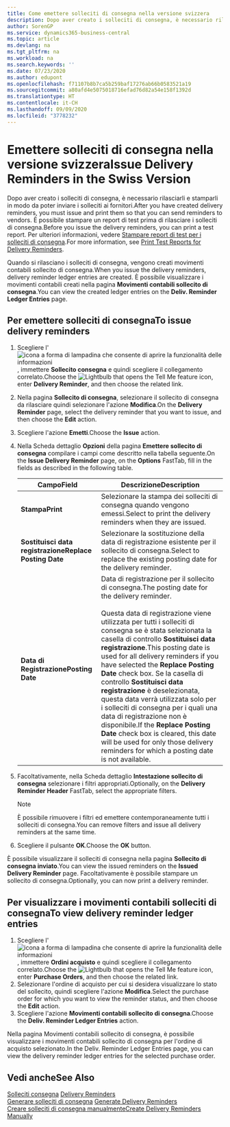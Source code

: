 ```yaml
---
title: Come emettere solleciti di consegna nella versione svizzera
description: Dopo aver creato i solleciti di consegna, è necessario rilasciarli e stamparli in modo da poter inviare i solleciti ai fornitori. È possibile stampare un report di test prima di rilasciare i solleciti di consegna.
author: SorenGP
ms.service: dynamics365-business-central
ms.topic: article
ms.devlang: na
ms.tgt_pltfrm: na
ms.workload: na
ms.search.keywords: ''
ms.date: 07/23/2020
ms.author: edupont
ms.openlocfilehash: f71107b8b7ca5b259baf17276ab66b0583521a19
ms.sourcegitcommit: a80afd4e5075018716efad76d82a54e158f1392d
ms.translationtype: HT
ms.contentlocale: it-CH
ms.lasthandoff: 09/09/2020
ms.locfileid: "3778232"
---
```

# <a name="issue-delivery-reminders-in-the-swiss-version"></a><span data-ttu-id="ceaf4-104">Emettere solleciti di consegna nella versione svizzera</span><span class="sxs-lookup"><span data-stu-id="ceaf4-104">Issue Delivery Reminders in the Swiss Version</span></span>

<span data-ttu-id="ceaf4-105">Dopo aver creato i solleciti di consegna, è necessario rilasciarli e stamparli in modo da poter inviare i solleciti ai fornitori.</span><span class="sxs-lookup"><span data-stu-id="ceaf4-105">After you have created delivery reminders, you must issue and print them so that you can send reminders to vendors.</span></span> <span data-ttu-id="ceaf4-106">È possibile stampare un report di test prima di rilasciare i solleciti di consegna.</span><span class="sxs-lookup"><span data-stu-id="ceaf4-106">Before you issue the delivery reminders, you can print a test report.</span></span> <span data-ttu-id="ceaf4-107">Per ulteriori informazioni, vedere [Stampare report di test per i solleciti di consegna](how-to-print-test-reports-for-delivery-reminders.md).</span><span class="sxs-lookup"><span data-stu-id="ceaf4-107">For more information, see [Print Test Reports for Delivery Reminders](how-to-print-test-reports-for-delivery-reminders.md).</span></span>  

<span data-ttu-id="ceaf4-108">Quando si rilasciano i solleciti di consegna, vengono creati movimenti contabili sollecito di consegna.</span><span class="sxs-lookup"><span data-stu-id="ceaf4-108">When you issue the delivery reminders, delivery reminder ledger entries are created.</span></span> <span data-ttu-id="ceaf4-109">È possibile visualizzare i movimenti contabili creati nella pagina **Movimenti contabili sollecito di consegna**.</span><span class="sxs-lookup"><span data-stu-id="ceaf4-109">You can view the created ledger entries on the **Deliv. Reminder Ledger Entries** page.</span></span>  

## <a name="to-issue-delivery-reminders"></a><span data-ttu-id="ceaf4-110">Per emettere solleciti di consegna</span><span class="sxs-lookup"><span data-stu-id="ceaf4-110">To issue delivery reminders</span></span>  

1.  <span data-ttu-id="ceaf4-111">Scegliere l'![icona a forma di lampadina che consente di aprire la funzionalità delle informazioni](../../media/ui-search/search_small.png "Informazioni sull'operazione che si desidera eseguire"), immettere **Sollecito consegna** e quindi scegliere il collegamento correlato.</span><span class="sxs-lookup"><span data-stu-id="ceaf4-111">Choose the ![Lightbulb that opens the Tell Me feature](../../media/ui-search/search_small.png "Tell me what you want to do") icon, enter **Delivery Reminder**, and then choose the related link.</span></span>  
2.  <span data-ttu-id="ceaf4-112">Nella pagina **Sollecito di consegna**, selezionare il sollecito di consegna da rilasciare quindi selezionare l'azione **Modifica**.</span><span class="sxs-lookup"><span data-stu-id="ceaf4-112">On the **Delivery Reminder** page, select the delivery reminder that you want to issue, and then choose the **Edit** action.</span></span>  
3.  <span data-ttu-id="ceaf4-113">Scegliere l'azione **Emetti**.</span><span class="sxs-lookup"><span data-stu-id="ceaf4-113">Choose the **Issue** action.</span></span>  
4.  <span data-ttu-id="ceaf4-114">Nella Scheda dettaglio **Opzioni** della pagina **Emettere sollecito di consegna** compilare i campi come descritto nella tabella seguente.</span><span class="sxs-lookup"><span data-stu-id="ceaf4-114">On the **Issue Delivery Reminder** page, on the **Options** FastTab, fill in the fields as described in the following table.</span></span>  

    |<span data-ttu-id="ceaf4-115">Campo</span><span class="sxs-lookup"><span data-stu-id="ceaf4-115">Field</span></span>|<span data-ttu-id="ceaf4-116">Descrizione</span><span class="sxs-lookup"><span data-stu-id="ceaf4-116">Description</span></span>|  
    |---------------------------------|---------------------------------------|  
    |<span data-ttu-id="ceaf4-117">**Stampa**</span><span class="sxs-lookup"><span data-stu-id="ceaf4-117">**Print**</span></span>|<span data-ttu-id="ceaf4-118">Selezionare la stampa dei solleciti di consegna quando vengono emessi.</span><span class="sxs-lookup"><span data-stu-id="ceaf4-118">Select to print the delivery reminders when they are issued.</span></span>|  
    |<span data-ttu-id="ceaf4-119">**Sostituisci data registrazione**</span><span class="sxs-lookup"><span data-stu-id="ceaf4-119">**Replace Posting Date**</span></span>|<span data-ttu-id="ceaf4-120">Selezionare la sostituzione della data di registrazione esistente per il sollecito di consegna.</span><span class="sxs-lookup"><span data-stu-id="ceaf4-120">Select to replace the existing posting date for the delivery reminder.</span></span>|  
    |<span data-ttu-id="ceaf4-121">**Data di Registrazione**</span><span class="sxs-lookup"><span data-stu-id="ceaf4-121">**Posting Date**</span></span>|<span data-ttu-id="ceaf4-122">Data di registrazione per il sollecito di consegna.</span><span class="sxs-lookup"><span data-stu-id="ceaf4-122">The posting date for the delivery reminder.</span></span><br /><br /> <span data-ttu-id="ceaf4-123">Questa data di registrazione viene utilizzata per tutti i solleciti di consegna se è stata selezionata la casella di controllo **Sostituisci data registrazione**.</span><span class="sxs-lookup"><span data-stu-id="ceaf4-123">This posting date is used for all delivery reminders if you have selected the **Replace Posting Date** check box.</span></span> <span data-ttu-id="ceaf4-124">Se la casella di controllo **Sostituisci data registrazione** è deselezionata, questa data verrà utilizzata solo per i solleciti di consegna per i quali una data di registrazione non è disponibile.</span><span class="sxs-lookup"><span data-stu-id="ceaf4-124">If the **Replace Posting Date** check box is cleared, this date will be used for only those delivery reminders for which a posting date is not available.</span></span>|  

5.  <span data-ttu-id="ceaf4-125">Facoltativamente, nella Scheda dettaglio **Intestazione sollecito di consegna** selezionare i filtri appropriati.</span><span class="sxs-lookup"><span data-stu-id="ceaf4-125">Optionally, on the **Delivery Reminder Header** FastTab, select the appropriate filters.</span></span>  

    > [!NOTE]  
    >  <span data-ttu-id="ceaf4-126">È possibile rimuovere i filtri ed emettere contemporaneamente tutti i solleciti di consegna.</span><span class="sxs-lookup"><span data-stu-id="ceaf4-126">You can remove filters and issue all delivery reminders at the same time.</span></span>  

6.  <span data-ttu-id="ceaf4-127">Scegliere il pulsante **OK**.</span><span class="sxs-lookup"><span data-stu-id="ceaf4-127">Choose the **OK** button.</span></span>  

<span data-ttu-id="ceaf4-128">È possibile visualizzare il solleciti di consegna nella pagina **Sollecito di consegna inviato**.</span><span class="sxs-lookup"><span data-stu-id="ceaf4-128">You can view the issued reminders on the **Issued Delivery Reminder** page.</span></span> <span data-ttu-id="ceaf4-129">Facoltativamente è possibile stampare un sollecito di consegna.</span><span class="sxs-lookup"><span data-stu-id="ceaf4-129">Optionally, you can now print a delivery reminder.</span></span>  

## <a name="to-view-delivery-reminder-ledger-entries"></a><span data-ttu-id="ceaf4-130">Per visualizzare i movimenti contabili solleciti di consegna</span><span class="sxs-lookup"><span data-stu-id="ceaf4-130">To view delivery reminder ledger entries</span></span>  

1.  <span data-ttu-id="ceaf4-131">Scegliere l'![icona a forma di lampadina che consente di aprire la funzionalità delle informazioni](../../media/ui-search/search_small.png "Informazioni sull'operazione che si desidera eseguire"), immettere **Ordini acquisto** e quindi scegliere il collegamento correlato.</span><span class="sxs-lookup"><span data-stu-id="ceaf4-131">Choose the ![Lightbulb that opens the Tell Me feature](../../media/ui-search/search_small.png "Tell me what you want to do") icon, enter **Purchase Orders**, and then choose the related link.</span></span>  
2.  <span data-ttu-id="ceaf4-132">Selezionare l'ordine di acquisto per cui si desidera visualizzare lo stato del sollecito, quindi scegliere l'azione **Modifica**.</span><span class="sxs-lookup"><span data-stu-id="ceaf4-132">Select the purchase order for which you want to view the reminder status, and then choose the **Edit** action.</span></span>  
3.  <span data-ttu-id="ceaf4-133">Scegliere l'azione **Movimenti contabili sollecito di consegna**.</span><span class="sxs-lookup"><span data-stu-id="ceaf4-133">Choose the **Deliv. Reminder Ledger Entries** action.</span></span>  

<span data-ttu-id="ceaf4-134">Nella pagina Movimenti contabili sollecito di consegna, è possibile visualizzare i movimenti contabili sollecito di consegna per l'ordine di acquisto selezionato.</span><span class="sxs-lookup"><span data-stu-id="ceaf4-134">In the Deliv. Reminder Ledger Entries page, you can view the delivery reminder ledger entries for the selected purchase order.</span></span>  

## <a name="see-also"></a><span data-ttu-id="ceaf4-135">Vedi anche</span><span class="sxs-lookup"><span data-stu-id="ceaf4-135">See Also</span></span>  
 <span data-ttu-id="ceaf4-136">[Solleciti consegna](delivery-reminders.md) </span><span class="sxs-lookup"><span data-stu-id="ceaf4-136">[Delivery Reminders](delivery-reminders.md) </span></span>  
 <span data-ttu-id="ceaf4-137">[Generare solleciti di consegna](how-to-generate-delivery-reminders.md) </span><span class="sxs-lookup"><span data-stu-id="ceaf4-137">[Generate Delivery Reminders](how-to-generate-delivery-reminders.md) </span></span>  
 [<span data-ttu-id="ceaf4-138">Creare solleciti di consegna manualmente</span><span class="sxs-lookup"><span data-stu-id="ceaf4-138">Create Delivery Reminders Manually</span></span>](how-to-create-delivery-reminders-manually.md)
